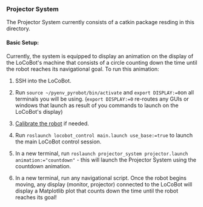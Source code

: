 ### Projector System

The Projector System currently consists of a catkin package resding in this directory. 


#### Basic Setup:

Currently, the system is equipped to display an animation on the display of the LoCoBot's machine that consists of a circle counting down the time until the robot reaches its navigational goal. To run this animation:

1. SSH into the LoCoBot.

2. Run `source ~/pyenv_pyrobot/bin/activate` and `export DISPLAY:=0`on all terminals you will be using. (`export DISPLAY:=0` re-routes any GUIs or windows that launch as result of you commands to launch on the LoCoBot's display)

3. [Calibrate the robot](https://pyrobot.org/docs/calibration) if needed.

4. Run `roslaunch locobot_control main.launch use_base:=true` to launch the main LoCoBot control session.

5. In a new terminal, run `roslaunch projector_system projector.launch animation:="countdown"` - this will launch the Projector System using the countdown animation. 

6. In a new terminal, run any navigational script. Once the robot begins moving, any display (monitor, projector) connected to the LoCoBot will display a Matplotlib plot that counts down the time until the robot reaches its goal!
